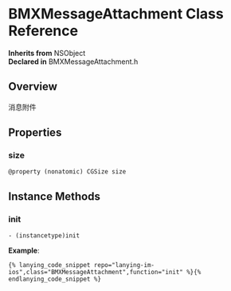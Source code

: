 # BMXMessageAttachment Class Reference

  **Inherits from** NSObject  
  **Declared in** BMXMessageAttachment.h  

## Overview

消息附件

## Properties

<a name="//api/name/size" title="size"></a>
### size

`@property (nonatomic) CGSize size`

<a title="Instance Methods" name="instance_methods"></a>
## Instance Methods

<a name="//api/name/init" title="init"></a>
### init

`- (instancetype)init`

**Example**:
```
{% lanying_code_snippet repo="lanying-im-ios",class="BMXMessageAttachment",function="init" %}{% endlanying_code_snippet %}
```
